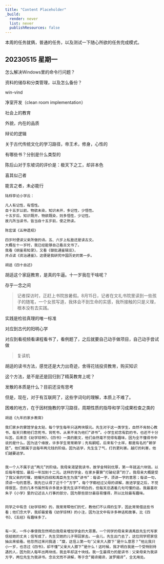 ```yaml
---
title: "Content Placeholder"
_build:
  render: never
  list: never
  publishResources: false
---
```


本周的任务就俩，普通的任务，以及测试一下随心所欲的任务完成模式。

## 20230515 星期一

怎么解决Windows里的命令行问题？

资料的储存和分类管理，以及怎么备份？

win-vind

净室开发（clean room implementation）


社会上的教育

外貌，内在的品质

辩论的逻辑

关于古代传统文化的学习路径，帝王术，修身，心性的

有哪些书？分别是什么类型的

陈后山对于东坡词的评价是：极天下之工，却非本色

喜其似己者

能言之者，未必能行

```
陆桴亭论小学云：

凡人有记性，有悟性。
自十五岁以前，物欲未染，知识未开，多记性，少悟性。
十五岁后，知识既开，物欲既染，则多悟性，少记性。
故凡所当读书，皆当自十五岁前，使之熟读。

陈宏谋《五种遗规》
```

```
四岁时便读父亲所做的诗。五、六岁上私塾还是读古文。
大概在十一岁时，我已经能够自己看古文书了。
我看《纲鉴易知录》，又看《御批通鉴辑览》，
并点读《资治通鉴》，这便是我研究中国历史的第一步。

胡适《四十自述》
```

胡适这个家庭教育，是真的牛逼。十一岁我在干啥呢？


存乎一念之间

> 记者探访时，正赶上书院放暑假。8月15日，记者在文礼书院里读到一些孩子的随笔，一个女孩写道，我体会不到生命的实感，我所接触的只是义理，根本没有去实践。

实践是检验真理的唯一标准

对应到古代的阳明心学

对应到看视频看课程看书了，看例题了，之后就要自己动手做项目，自己动手尝试做

> 复读机

胡适的读书方法，感觉还是大力出奇迹，舍得花钱投资教育，购买知识

这个方法，是不是还是回归到了精英教育上呢？

发散的本质是什么？目前还没有思考

但是，现在，对于有互联网了，这些字词句的理解，本质上不难了。

困难的地方，在于因材施教的学习路径，周期性质的指导和学习成果检查之类的


```
胡适《九年的家乡教育》

我们家乡的蒙馆学金太轻，每个学生每年只送两块银元。先生对于这一类学生，自然不肯耐心教书，每天只教他们念死书，背死书，从来不肯为他们“讲书”。小学生初念有韵的书，也还不十分叫苦。后来念《幼学琼林》，《四书》一类的散文，他们自然毫不觉得有趣味，因为全不懂得书中说的是什么。因为这个缘故，许多学生常常赖学；先有嗣昭，后来有个士祥，都是有名的“赖学胚”。他们都属于这每年两元钱的阶级。因为逃学，先生生了气，打的更利害。越打的利害，他们越要逃学。


我一个人不属于这“两元”的阶级。我母亲渴望我读书，故学金特别优厚，第一年就送六块钱，以后每年增加，最后一年加到十二元。这样的学金，在家乡要算“打破纪录”的了。我母亲大概是受了我父亲的叮嘱，她嘱托四叔和禹臣先生为我“讲书”：每读一字，须讲一字的意思；每读一句，须讲一句的意思。我先已认得了近千个“方字”，每个字都经过父母的讲解，故进学堂之后，不觉得很苦。念的几本书虽然有许多是乡里先生讲不明白的，但每天总遇着几句可懂的话。我最喜欢朱子《小学》里的记述古人行事的部分，因为那些部分最容易懂得，所以比较最有趣味。


同学之中有念《幼学琼林》的，我常常帮他们的忙，教他们不认得的生字，因此常常借这些书看；他们念大字，我却最爱看《幼学琼林》的小注，因为注文中有许多神话和故事，比《四书》、《五经》有趣味多了。


有一天，一件小事使我忽然明白我母亲增加学金的大恩惠。一个同学的母亲来请禹臣先生代写家信给她的丈夫；信写成了，先生交她的儿子带回家去。一会儿，先生出门去了，这位同学把家信抽出来偷看。他忽然过来问我道：“穈，这信上第一句‘父亲大人膝下’是什么意思？”他比我只小一岁，也念过《四书》，却不懂“父亲大人膝下”是什么！这时候，我才明白我是一个受特别待遇的人，因为别人每年出两块线，我去年却送十块线。我一生最得力的是讲书：父亲母亲为我讲方字，两位先生为我讲书。念古文而不讲解，等于念“揭谛揭谛，波罗揭谛”，全无用处。
```